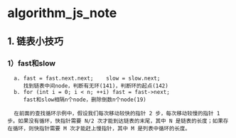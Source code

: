 # algorithm_js_note

## 1. 链表小技巧
### 1）fast和slow
      a. fast = fast.next.next;    slow = slow.next;
         找到链表中间node，判断有无环(141)，判断环的起点(142)
      b. for (int i = 0; i < n; ++i) fast = fast->next;
         fast和slow相隔n个node，删除倒数n个node(19)
      
      在前面的查找循环示例中，假设我们每次移动较快的指针 2 步，每次移动较慢的指针 1 步。如果没有循环，快指针需要 N/2 次才能到达链表的末尾，其中 N 是链表的长度；如果存在循环，则快指针需要 M 次才能赶上慢指针，其中 M 是列表中循环的长度。
     
